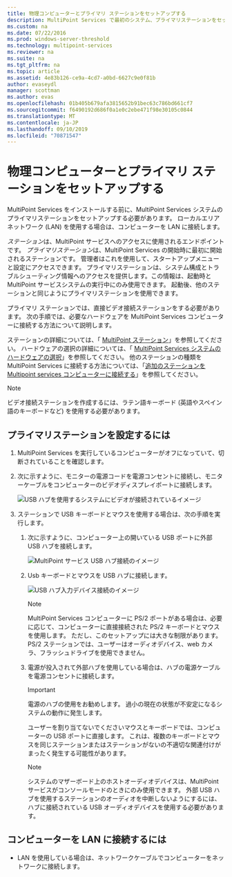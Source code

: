 ```yaml
---
title: 物理コンピューターとプライマリ ステーションをセットアップする
description: MultiPoint Services で最初のシステム、プライマリステーションをセットアップする方法について説明します。
ms.custom: na
ms.date: 07/22/2016
ms.prod: windows-server-threshold
ms.technology: multipoint-services
ms.reviewer: na
ms.suite: na
ms.tgt_pltfrm: na
ms.topic: article
ms.assetid: 4e83b126-ce9a-4cd7-a0bd-6627c9e0f81b
author: evaseydl
manager: scottman
ms.author: evas
ms.openlocfilehash: 01b405b679afa3815652b91bec63c786bd661cf7
ms.sourcegitcommit: f6490192d686f0a1e0c2ebe471f98e30105c0844
ms.translationtype: MT
ms.contentlocale: ja-JP
ms.lasthandoff: 09/10/2019
ms.locfileid: "70871547"
---
```

# <a name="set-up-the-physical-computer-and-primary-station"></a>物理コンピューターとプライマリ ステーションをセットアップする
MultiPoint Services をインストールする前に、MultiPoint Services システムのプライマリステーションをセットアップする必要があります。 ローカルエリアネットワーク (LAN) を使用する場合は、コンピューターを LAN に接続します。  
  
*ステーション*は、MultiPoint サービスへのアクセスに使用されるエンドポイントです。 *プライマリステーション*は、MultiPoint Services の開始時に最初に開始されるステーションです。 管理者はこれを使用して、スタートアップメニューと設定にアクセスできます。 プライマリステーションは、システム構成とトラブルシューティング情報へのアクセスを提供します。この情報は、起動時と MultiPoint サービスシステムの実行中にのみ使用できます。 起動後、他のステーションと同じようにプライマリステーションを使用できます。  
  
プライマリ ステーションでは、直接ビデオ接続ステーションをする必要があります。 次の手順では、必要なハードウェアを MultiPoint Services コンピューターに接続する方法について説明します。  
  
ステーションの詳細については、「 [MultiPoint ステーション](multipoint-services-stations.md)」を参照してください。 ハードウェアの選択の詳細については、「 [MultiPoint Services システムのハードウェアの選択](Selecting-Hardware-for-Your-MultiPoint-services-System.md)」を参照してください。 他のステーションの種類を MultiPoint Services に接続する方法については、「[追加のステーションを Multipoint services コンピューターに接続する](Attach-additional-stations-to-your-MultiPoint-services-computer.md)」を参照してください。  
  
> [!NOTE]  
> ビデオ接続ステーションを作成するには、ラテン語キーボード (英語やスペイン語のキーボードなど) を使用する必要があります。  
  
## <a name="to-set-up-your-primary-station"></a>プライマリステーションを設定するには  
  
1.  MultiPoint Services を実行しているコンピューターがオフになっていて、切断されていることを確認します。  
  
2.  次に示すように、モニターの電源コードを電源コンセントに接続し、モニターケーブルをコンピューターのビデオディスプレイポートに接続します。  
  
    ![USB ハブを使用するシステムにビデオが接続されているイメージ](./media/WMSVideoConnection.gif)  
  
3.  ステーションで USB キーボードとマウスを使用する場合は、次の手順を実行します。  
  
    1.  次に示すように、コンピューター上の開いている USB ポートに外部 USB ハブを接続します。  
  
        ![MultiPoint サービス USB ハブ接続のイメージ](./media/WMSUSBHubConnection.gif)  
  
    2.  Usb キーボードとマウスを USB ハブに接続します。  
  
        ![USB ハブ入力デバイス接続のイメージ](./media/WMSUSBDeviceConnection.gif)  
  
        > [!NOTE]  
        > MultiPoint Services コンピューターに PS/2 ポートがある場合は、必要に応じて、コンピューターに直接接続された PS/2 キーボードとマウスを使用します。 ただし、このセットアップには大きな制限があります。 PS/2 ステーションでは、ユーザーはオーディオデバイス、web カメラ、フラッシュドライブを使用できません。  
  
    3.  電源が投入されて外部ハブを使用している場合は、ハブの電源ケーブルを電源コンセントに接続します。  
  
        > [!IMPORTANT]  
        > 電源のハブの使用をお勧めします。 過小の現在の状態が不安定になるシステムの動作に発生します。  
        >   
        > ユーザーを割り当てないでくださいマウスとキーボードでは、コンピューターの USB ポートに直接します。 これは、複数のキーボードとマウスを同じステーションまたはステーションがないの不適切な関連付けがまったく発生する可能性があります。  
  
        > [!NOTE]  
        > システムのマザーボード上のホストオーディオデバイスは、MultiPoint サービスがコンソールモードのときにのみ使用できます。 外部 USB ハブを使用するステーションのオーディオを中断しないようにするには、ハブに接続されている USB オーディオデバイスを使用する必要があります。  
  
## <a name="to-connect-the-computer-to-the-lan"></a>コンピューターを LAN に接続するには  
  
-   LAN を使用している場合は、ネットワークケーブルでコンピューターをネットワークに接続します。